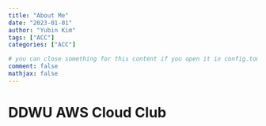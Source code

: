 ```yaml
---
title: "About Me"
date: "2023-01-01"
author: "Yubin Kim"
tags: ["ACC"]
categories: ["ACC"]

# you can close something for this content if you open it in config.toml.
comment: false
mathjax: false
---
```


# DDWU AWS Cloud Club
